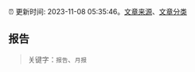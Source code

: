 :alarm_clock: 更新时间: 2023-11-08 05:35:46。[文章来源](/README.md)、[文章分类](/TAGS.md)

## 报告


> 关键字：`报告`、`月报`



